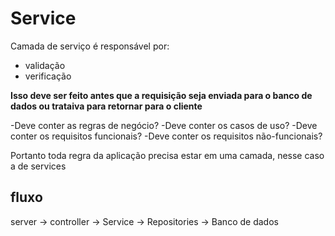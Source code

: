 # Service
Camada de serviço é responsável por:

- validação
- verificação

**Isso deve ser feito antes que a requisição seja enviada para o banco de dados ou trataiva para retornar para o cliente**

<p>
-Deve conter as regras de negócio?
-Deve conter os casos de uso?
-Deve conter os requisitos funcionais?
-Deve conter os requisitos não-funcionais?
</p>

Portanto toda regra da aplicação precisa estar em uma camada, nesse caso a de services


## fluxo 
server -> controller ->  Service -> Repositories -> Banco de dados
